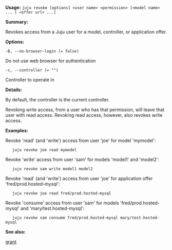 **Usage:** `juju revoke [options] <user name> <permission> [<model name> ... | <offer url> ...]`

**Summary:**

Revokes access from a Juju user for a model, controller, or application offer.

**Options:**

`-B, --no-browser-login (= false)`

Do not use web browser for authentication

`-c, --controller (= "")`

Controller to operate in

**Details:**

By default, the controller is the current controller.

Revoking write access, from a user who has that permission, will leave that user with read access. Revoking read access, however, also revokes write access.

**Examples:**

Revoke 'read' (and 'write') access from user 'joe' for model 'mymodel':

`   juju revoke joe read mymodel`

Revoke 'write' access from user 'sam' for models 'model1' and 'model2':

`   juju revoke sam write model1 model2`

Revoke 'read' (and 'write') access from user 'joe' for application offer 'fred/prod.hosted-mysql':

`   juju revoke joe read fred/prod.hosted-mysql`

Revoke 'consume' access from user 'sam' for models 'fred/prod.hosted-mysql' and 'mary/test.hosted-mysql':

`   juju revoke sam consume fred/prod.hosted-mysql mary/test.hosted-mysql`

**See also:**

[grant](https://discourse.jujucharms.com/t/command-grant/1726)
